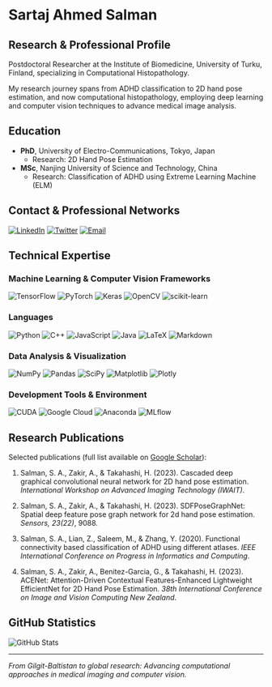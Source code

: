 # Sartaj Ahmed Salman

## Research & Professional Profile
Postdoctoral Researcher at the Institute of Biomedicine, University of Turku, Finland, specializing in Computational Histopathology.

My research journey spans from ADHD classification to 2D hand pose estimation, and now computational histopathology, employing deep learning and computer vision techniques to advance medical image analysis.

## Education
- **PhD**, University of Electro-Communications, Tokyo, Japan
  - Research: 2D Hand Pose Estimation
- **MSc**, Nanjing University of Science and Technology, China
  - Research: Classification of ADHD using Extreme Learning Machine (ELM)

## Contact & Professional Networks
[![LinkedIn](https://img.shields.io/badge/LinkedIn-%230077B5.svg?logo=linkedin&logoColor=white)](https://linkedin.com/in/sartaj-ahmed-salman-166229a2/) 
[![Twitter](https://img.shields.io/badge/Twitter-black.svg?logo=X&logoColor=white)](https://x.com/@SartajBalti1) 
[![Email](https://img.shields.io/badge/Email-D14836?logo=gmail&logoColor=white)](mailto:sartajbalti@gmail.com)

## Technical Expertise

### Machine Learning & Computer Vision Frameworks
![TensorFlow](https://img.shields.io/badge/TensorFlow-%23FF6F00.svg?style=flat-square&logo=TensorFlow&logoColor=white)
![PyTorch](https://img.shields.io/badge/PyTorch-%23EE4C2C.svg?style=flat-square&logo=PyTorch&logoColor=white)
![Keras](https://img.shields.io/badge/Keras-%23D00000.svg?style=flat-square&logo=Keras&logoColor=white)
![OpenCV](https://img.shields.io/badge/OpenCV-%23white.svg?style=flat-square&logo=opencv&logoColor=white)
![scikit-learn](https://img.shields.io/badge/scikit--learn-%23F7931E.svg?style=flat-square&logo=scikit-learn&logoColor=white)

### Languages
![Python](https://img.shields.io/badge/Python-3670A0?style=flat-square&logo=python&logoColor=ffdd54)
![C++](https://img.shields.io/badge/C++-%2300599C.svg?style=flat-square&logo=c%2B%2B&logoColor=white)
![JavaScript](https://img.shields.io/badge/JavaScript-%23323330.svg?style=flat-square&logo=javascript&logoColor=%23F7DF1E)
![Java](https://img.shields.io/badge/Java-%23ED8B00.svg?style=flat-square&logo=openjdk&logoColor=white)
![LaTeX](https://img.shields.io/badge/LaTeX-%23008080.svg?style=flat-square&logo=latex&logoColor=white)
![Markdown](https://img.shields.io/badge/Markdown-%23000000.svg?style=flat-square&logo=markdown&logoColor=white)

### Data Analysis & Visualization
![NumPy](https://img.shields.io/badge/NumPy-%23013243.svg?style=flat-square&logo=numpy&logoColor=white)
![Pandas](https://img.shields.io/badge/Pandas-%23150458.svg?style=flat-square&logo=pandas&logoColor=white)
![SciPy](https://img.shields.io/badge/SciPy-%230C55A5.svg?style=flat-square&logo=scipy&logoColor=%white)
![Matplotlib](https://img.shields.io/badge/Matplotlib-%23ffffff.svg?style=flat-square&logo=Matplotlib&logoColor=black)
![Plotly](https://img.shields.io/badge/Plotly-%233F4F75.svg?style=flat-square&logo=plotly&logoColor=white)

### Development Tools & Environment
![CUDA](https://img.shields.io/badge/CUDA-000000.svg?style=flat-square&logo=nVIDIA&logoColor=green)
![Google Cloud](https://img.shields.io/badge/Google_Cloud-%234285F4.svg?style=flat-square&logo=google-cloud&logoColor=white)
![Anaconda](https://img.shields.io/badge/Anaconda-%2344A833.svg?style=flat-square&logo=anaconda&logoColor=white)
![MLflow](https://img.shields.io/badge/MLflow-%23d9ead3.svg?style=flat-square&logo=numpy&logoColor=blue)

## Research Publications

Selected publications (full list available on [Google Scholar](https://scholar.google.com/citations?user=wa3AMkQAAAAJ&hl=en)):

1. Salman, S. A., Zakir, A., & Takahashi, H. (2023). Cascaded deep graphical convolutional neural network for 2D hand pose estimation. *International Workshop on Advanced Imaging Technology (IWAIT)*.

2. Salman, S. A., Zakir, A., & Takahashi, H. (2023). SDFPoseGraphNet: Spatial deep feature pose graph network for 2d hand pose estimation. *Sensors, 23(22)*, 9088.

3. Salman, S. A., Lian, Z., Saleem, M., & Zhang, Y. (2020). Functional connectivity based classification of ADHD using different atlases. *IEEE International Conference on Progress in Informatics and Computing*.

4. Salman, S. A., Zakir, A., Benitez-Garcia, G., & Takahashi, H. (2023). ACENet: Attention-Driven Contextual Features-Enhanced Lightweight EfficientNet for 2D Hand Pose Estimation. *38th International Conference on Image and Vision Computing New Zealand*.

## GitHub Statistics
![GitHub Stats](https://github-readme-stats.vercel.app/api?username=sartajbalti1&theme=dark&hide_border=true&include_all_commits=true&count_private=true)

---

*From Gilgit-Baltistan to global research: Advancing computational approaches in medical imaging and computer vision.*
